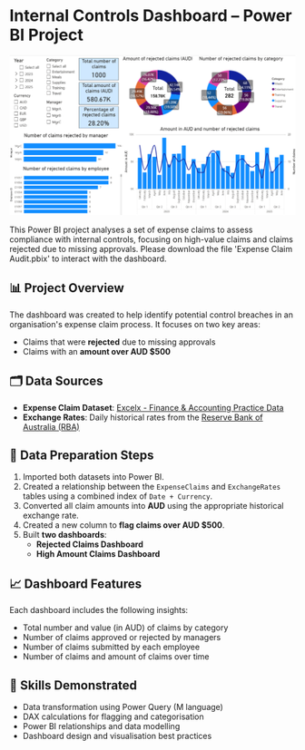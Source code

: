 # Internal Controls Dashboard – Power BI Project

![Dashboard Preview](preview.png)

This Power BI project analyses a set of expense claims to assess compliance with internal controls, focusing on high-value claims and claims rejected due to missing approvals. Please download the file 'Expense Claim Audit.pbix' to interact with the dashboard.

## 📊 Project Overview

The dashboard was created to help identify potential control breaches in an organisation's expense claim process. It focuses on two key areas:
- Claims that were **rejected** due to missing approvals
- Claims with an **amount over AUD $500**

## 🗂️ Data Sources

- **Expense Claim Dataset**: [Excelx - Finance & Accounting Practice Data](https://excelx.com/practice-data/finance-accounting/)
- **Exchange Rates**: Daily historical rates from the [Reserve Bank of Australia (RBA)](https://www.rba.gov.au/statistics/historical-data.html)

## 🔧 Data Preparation Steps

1. Imported both datasets into Power BI.
2. Created a relationship between the `ExpenseClaims` and `ExchangeRates` tables using a combined index of `Date + Currency`.
3. Converted all claim amounts into **AUD** using the appropriate historical exchange rate.
4. Created a new column to **flag claims over AUD $500**.
5. Built **two dashboards**:
   - **Rejected Claims Dashboard**
   - **High Amount Claims Dashboard**

## 📈 Dashboard Features

Each dashboard includes the following insights:
- Total number and value (in AUD) of claims by category
- Number of claims approved or rejected by managers
- Number of claims submitted by each employee
- Number of claims and amount of claims over time

## 🧠 Skills Demonstrated

- Data transformation using Power Query (M language)
- DAX calculations for flagging and categorisation
- Power BI relationships and data modelling
- Dashboard design and visualisation best practices
